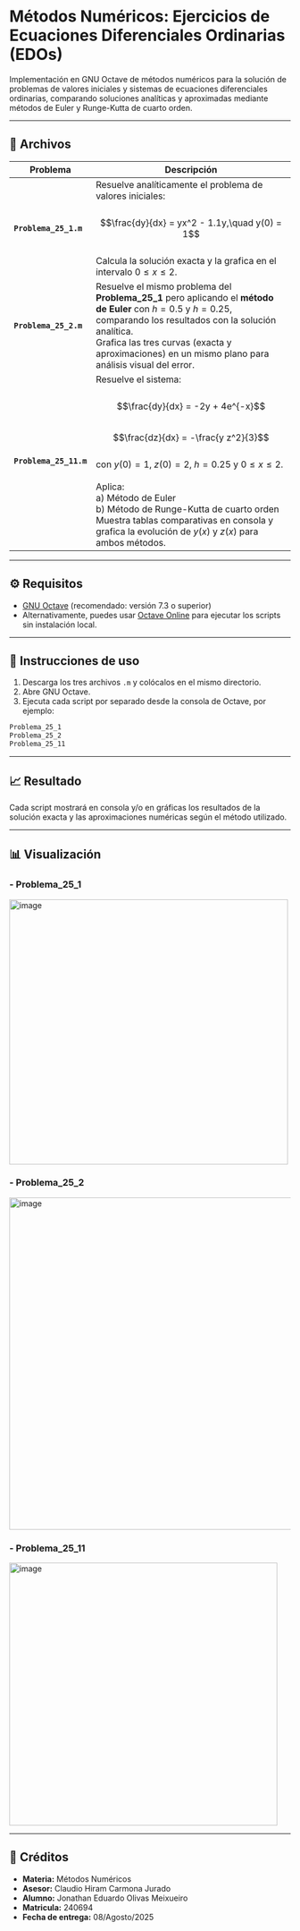 # Métodos Numéricos: Ejercicios de Ecuaciones Diferenciales Ordinarias (EDOs)

Implementación en GNU Octave de métodos numéricos para la solución de problemas de valores iniciales y sistemas de ecuaciones diferenciales ordinarias, comparando soluciones analíticas y aproximadas mediante métodos de Euler y Runge-Kutta de cuarto orden.

---

## 📂 Archivos

| Problema                 | Descripción                                                                                                                                                                                                                                                                                                                                                                                                 |
|--------------------------|-------------------------------------------------------------------------------------------------------------------------------------------------------------------------------------------------------------------------------------------------------------------------------------------------------------------------------------------------------------------------------------------------------------|
| **`Problema_25_1.m`**    | Resuelve analíticamente el problema de valores iniciales: <br><br> $$\frac{dy}{dx} = yx^2 - 1.1y,\quad y(0) = 1$$ <br> Calcula la solución exacta y la grafica en el intervalo $0 \leq x \leq 2$.                                                                                                                                                                                                                                                |
| **`Problema_25_2.m`**    | Resuelve el mismo problema del **Problema_25_1** pero aplicando el **método de Euler** con $h = 0.5$ y $h = 0.25$, comparando los resultados con la solución analítica. <br> Grafica las tres curvas (exacta y aproximaciones) en un mismo plano para análisis visual del error.                                                                                                                                                                |
| **`Problema_25_11.m`**   | Resuelve el sistema: <br><br> $$\frac{dy}{dx} = -2y + 4e^{-x}$$ <br> $$\frac{dz}{dx} = -\frac{y z^2}{3}$$ <br> con $y(0) = 1$, $z(0) = 2$, $h = 0.25$ y $0 \leq x \leq 2$. <br><br> Aplica: <br> a) Método de Euler <br> b) Método de Runge-Kutta de cuarto orden <br> Muestra tablas comparativas en consola y grafica la evolución de $y(x)$ y $z(x)$ para ambos métodos. |

---

## ⚙️ Requisitos

- [GNU Octave](https://www.gnu.org/software/octave/) (recomendado: versión 7.3 o superior)  
- Alternativamente, puedes usar [Octave Online](https://octave-online.net) para ejecutar los scripts sin instalación local.

---

## 🚀 Instrucciones de uso

1. Descarga los tres archivos `.m` y colócalos en el mismo directorio.  
2. Abre GNU Octave.  
3. Ejecuta cada script por separado desde la consola de Octave, por ejemplo:

```octave
Problema_25_1
Problema_25_2
Problema_25_11
```

---

## 📈 Resultado

Cada script mostrará en consola y/o en gráficas los resultados de la solución exacta y las aproximaciones numéricas según el método utilizado.

---

## 📊 Visualización

### - Problema_25_1

<img width="499" height="474" alt="image" src="https://github.com/user-attachments/assets/280fd452-daa6-4f08-a14a-c05a017208e6" />

### - Problema_25_2

<img width="626" height="594" alt="image" src="https://github.com/user-attachments/assets/3f358daa-db88-4fd9-9def-475ba34f0195" />

### - Problema_25_11

<img width="480" height="470" alt="image" src="https://github.com/user-attachments/assets/ad4ff5cf-b122-4cd3-99ee-fdb3a5a0c0f2" />


---

## 🧾 Créditos

- **Materia:** Métodos Numéricos
- **Asesor:** Claudio Hiram Carmona Jurado
- **Alumno:** Jonathan Eduardo Olivas Meixueiro
- **Matricula:** 240694
- **Fecha de entrega:** 08/Agosto/2025
